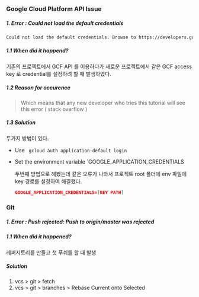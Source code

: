 ### Google Cloud Platform API Issue



##### 1. Error : Could not load the default credentials

```bash
Could not load the default credentials. Browse to https://developers.google.com/accounts/docs/application-default-credentials for more information.
```

##### 1.1 When did it happend?

기존의 프로젝트에서 GCF API 를 이용하다가 새로운 프로젝트에서 같은 GCF access key 로 credential를 설정하려 할 때 발생하였다.

##### 1.2 Reason for occurence

> Which means that any new developer who tries this tutorial will see this error ( stack overflow )

##### 1.3 Solution

두가지 방법이 있다.

- Use <code> gcloud auth application-default login </code>

- Set the environment variable `GOOGLE_APPLICATION_CREDENTIALS

  두번째 방법으로 해봤는데 같은 오류가 나와서 프로젝트 root 폴더에 env 파일에 key 경로를 설정하여 해결했다.

  ```json
  GOOGLE_APPLICATION_CREDENTIALS=[KEY PATH]
  ```

  
 ### Git

##### 1. Error : Push rejected: Push to origin/master was rejected

##### 1.1 When did it happened?

레퍼지토리를 만들고 첫 푸쉬를 할 때 발생

##### Solution

1. vcs  > git > fetch
2. vcs > git > branches > Rebase Current onto Selected


